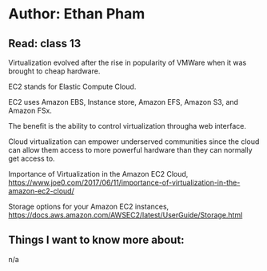 # Author: Ethan Pham
## Read: class 13

Virtualization evolved after the rise in popularity of VMWare when it was brought to cheap hardware.

EC2 stands for Elastic Compute Cloud. 

EC2 uses Amazon EBS, Instance store, Amazon EFS, Amazon S3, and Amazon FSx.

The benefit is the ability to control virtualization througha web interface. 

Cloud virtualization can empower underserved communities since the cloud can allow them access to more powerful hardware than they can normally get access to.


Importance of Virtualization in the Amazon EC2 Cloud, https://www.joe0.com/2017/06/11/importance-of-virtualization-in-the-amazon-ec2-cloud/ 

Storage options for your Amazon EC2 instances, https://docs.aws.amazon.com/AWSEC2/latest/UserGuide/Storage.html 


## Things I want to know more about: 
n/a
